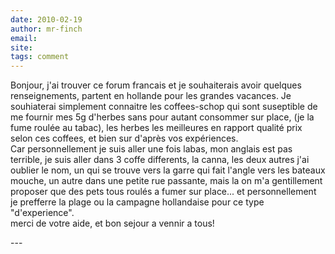 ```yaml
---
date: 2010-02-19
author: mr-finch
email: 
site: 
tags: comment
---
```


<p>Bonjour, j'ai trouver ce forum francais et je souhaiterais avoir quelques renseignements, partent en hollande pour les grandes vacances. Je souhiaterai simplement connaitre les coffees-schop qui sont suseptible de me fournir mes 5g d'herbes sans pour autant consommer sur place, (je la fume roulée au tabac), les herbes les meilleures en rapport qualité prix selon ces coffees, et bien sur d'après vos expériences.<br />
Car personnellement je suis aller une fois labas, mon anglais est pas terrible, je suis aller dans 3 coffe differents, la canna, les deux autres j'ai oublier le nom, un qui se trouve vers la garre qui fait l'angle vers les bateaux mouche, un autre dans une petite rue passante, mais la on m'a gentillement proposer que des pets tous roulés a fumer sur place... et personnellement je prefferre la plage ou la campagne hollandaise pour ce type &quot;d'experience&quot;.<br />
merci de votre aide, et bon sejour a vennir a tous!</p>
---